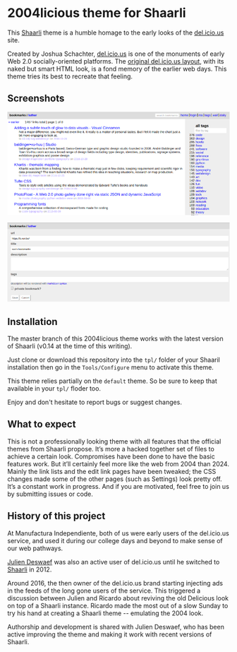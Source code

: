 2004licious theme for Shaarli
=============================

This [Shaarli](https://github.com/shaarli/shaarli) theme is a humble homage to the early looks of the [del.icio.us](http://del.icio.us) site.

Created by Joshua Schachter, [del.icio.us](https://en.wikipedia.org/wiki/Delicious_(website)) is one of the monuments of early Web 2.0 socially-oriented platforms. The [original del.icio.us layout](https://www.flickr.com/photos/joshu/albums/72157600740166824/), with its naked but smart HTML look, is a fond memory of the earlier web days. This theme tries its best to recreate that feeling.


Screenshots
-----------

![Index page](https://raw.githubusercontent.com/ManufacturaInd/shaarli-2004licious-theme/master/sample-screenshots/index.png)

![Add a link page](https://github.com/ManufacturaInd/shaarli-2004licious-theme/raw/master/sample-screenshots/add.png)

Installation
------------
The master branch of this 2004licious theme works with the latest version of Shaarli (v0.14 at the time of this writing).

Just clone or download this repository into the `tpl/` folder of your Shaaril installation then go in the `Tools/Configure` menu to activate this theme.

This theme relies partially on the `default` theme. So be sure to keep that available in your `tpl/` floder too.

Enjoy and don't hesitate to report bugs or suggest changes.

What to expect
--------------
This is not a professionally looking theme with all features that the official themes from Shaarli propose.
It’s more a hacked together set of files to achieve a certain look. Compromises have been done to have the basic
features work. But it’ll certainly feel more like the web from 2004 than 2024. Mainly the link lists and the edit 
link pages have been tweaked; the CSS changes made some of the other pages (such as Settings) look pretty off. 
It’s a constant work in progress. And if you are motivated, feel free to join us by submitting issues or code.

History of this project
-----------------------
At Manufactura Independiente, both of us were early users of the del.icio.us service, and used it during our college days and beyond to make sense of our web pathways.

[Julien Deswaef](http://xuv.be) was also an active user of del.icio.us until he switched to [Shaarli](https://github.com/shaarli/shaarli) in 2012.

Around 2016, the then owner of the del.icio.us brand starting injecting ads in the feeds of the long gone users of the service. This triggered a discussion between Julien and Ricardo about reviving the old Delicious look on top of a Shaarli instance. Ricardo made the most out of a slow Sunday to try his hand at creating a Shaarli theme -- emulating the 2004 look.

Authorship and development is shared with Julien Deswaef, who has been active improving the theme and making it work with recent versions of Shaarli.
